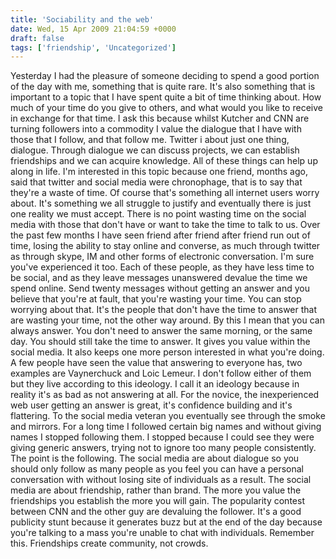 ```yaml
---
title: 'Sociability and the web'
date: Wed, 15 Apr 2009 21:04:59 +0000
draft: false
tags: ['friendship', 'Uncategorized']
---
```


Yesterday I had the pleasure of someone deciding to spend a good portion of the day with me, something that is quite rare. It's also something that is important to a topic that I have spent quite a bit of time thinking about. How much of your time do you give to others, and what would you like to receive in exchange for that time. I ask this because whilst Kutcher and CNN are turning followers into a commodity I value the dialogue that I have with those that I follow, and that follow me. Twitter i about just one thing, dialogue. Through dialogue we can discuss projects, we can establish friendships and we can acquire knowledge. All of these things can help up along in life. I'm interested in this topic because one friend, months ago, said that twitter and social media were chronophage, that is to say that they're a waste of time. Of course that's something all internet users worry about. It's something we all struggle to justify and eventually there is just one reality we must accept. There is no point wasting time on the social media with those that don't have or want to take the time to talk to us. Over the past few months I have seen friend after friend after friend run out of time, losing the ability to stay online and converse, as much through twitter as through skype, IM and other forms of electronic conversation. I'm sure you've experienced it too. Each of these people, as they have less time to be social, and as they leave messages unanswered devalue the time we spend online. Send twenty messages without getting an answer and you believe that you're at fault, that you're wasting your time. You can stop worrying about that. It's the people that don't have the time to answer that are wasting your time, not the other way around. By this I mean that you can always answer. You don't need to answer the same morning, or the same day. You should still take the time to answer. It gives you value within the social media. It also keeps one more person interested in what you're doing. A few people have seen the value that answering to everyone has, two examples are Vaynerchuck and Loic Lemeur. I don't follow either of them but they live according to this ideology. I call it an ideology because in reality it's as bad as not answering at all. For the novice, the inexperienced web user getting an answer is great, it's confidence building and it's flattering. To the social media veteran you eventually see through the smoke and mirrors. For a long time I followed certain big names and without giving names I stopped following them. I stopped because I could see they were giving generic answers, trying not to ignore too many people consistently. The point is the following. The social media are about dialogue so you should only follow as many people as you feel you can have a personal conversation with without losing site of individuals as a result. The social media are about friendship, rather than brand. The more you value the friendships you establish the more you will gain. The popularity contest between CNN and the other guy are devaluing the follower. It's a good publicity stunt because it generates buzz but at the end of the day because you're talking to a mass you're unable to chat with individuals. Remember this. Friendships create community, not crowds.